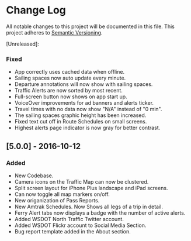 # Change Log
All notable changes to this project will be documented in this file.
This project adheres to [Semantic Versioning](http://semver.org/).

[Unreleased]: 

### Fixed
* App correctly uses cached data when offline.
* Sailing spaces now auto update every minute.
* Departure annotations will now show with sailing spaces.
* Traffic Alerts are now sorted by most recent.
* Full-screen button now shows on app start up.
* VoiceOver improvements for ad banners and alerts ticker.
* Travel times with no data now show "N/A" instead of "0 min".
* The sailing spaces graphic height has been increased.
* Fixed text cut off in Route Schedules on small screens.
* Highest alerts page indicator is now gray for better contrast.

## [5.0.0] - 2016-10-12
### Added
* New Codebase.
* Camera icons on the Traffic Map can now be clustered.
* Split screen layout for iPhone Plus landscape and iPad screens. 
* Can now toggle all map markers on/off.
* New origanization of Pass Reports.
* New Amtrak Schedules. Now Shows all legs of a trip in detail. 
* Ferry Alert tabs now displays a badge with the number of active alerts.
* Added WSDOT North Traffic Twitter account. 
* Added WSDOT Flickr account to Social Media Section.
* Bug report template added in the About section.
